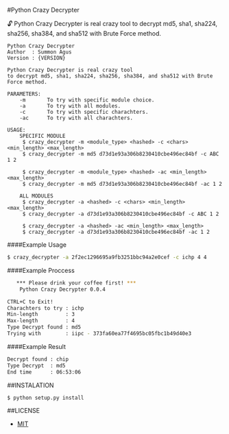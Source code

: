 #Python Crazy Decrypter

:unlock: Python Crazy Decrypter is real crazy tool to decrypt md5, sha1, sha224, sha256, sha384, and sha512 with Brute Force method.

```
Python Crazy Decrypter
Author  : Summon Agus
Version : {VERSION}

Python Crazy Decrypter is real crazy tool
to decrypt md5, sha1, sha224, sha256, sha384, and sha512 with Brute Force method.

PARAMETERS:
    -m       To try with specific module choice.
    -a       To try with all modules.
    -c       To try with specific charachters.
    -ac      To try with all charachters. 

USAGE:
    SPECIFIC MODULE
     $ crazy_decrypter -m <module_type> <hashed> -c <chars> <min_length> <max_length>
     $ crazy_decrypter -m md5 d73d1e93a306b8230410cbe496ec84bf -c ABC 1 2

     $ crazy_decrypter -m <module_type> <hashed> -ac <min_length> <max_length>
     $ crazy_decrypter -m md5 d73d1e93a306b8230410cbe496ec84bf -ac 1 2

    ALL MODULES
     $ crazy_decrypter -a <hashed> -c <chars> <min_length> <max_length>
     $ crazy_decrypter -a d73d1e93a306b8230410cbe496ec84bf -c ABC 1 2

     $ crazy_decrypter -a <hashed> -ac <min_length> <max_length>
     $ crazy_decrypter -a d73d1e93a306b8230410cbe496ec84bf -ac 1 2
```

####Example Usage

```bash
$ crazy_decrypter -a 2f2ec1296695a9fb3251bbc94a2e0cef -c ichp 4 4
```

####Example Proccess

```bash
   *** Please drink your coffee first! ***
    Python Crazy Decrypter 0.0.4

CTRL+C to Exit!
Charachters to try : ichp
Min-length         : 3
Max-length         : 4
Type Decrypt found : md5
Trying with        : iipc - 373fa60ea77f4695bc05fbc1b49d40e3
```

####Example Result

```bash
Decrypt found : chip
Type Decrypt  : md5
End time      : 06:53:06
```

##INSTALATION

```
$ python setup.py install
```

##LICENSE

* [MIT](https://github.com/agusmakmun/Crazy-Decrypter/blob/master/LICENSE)